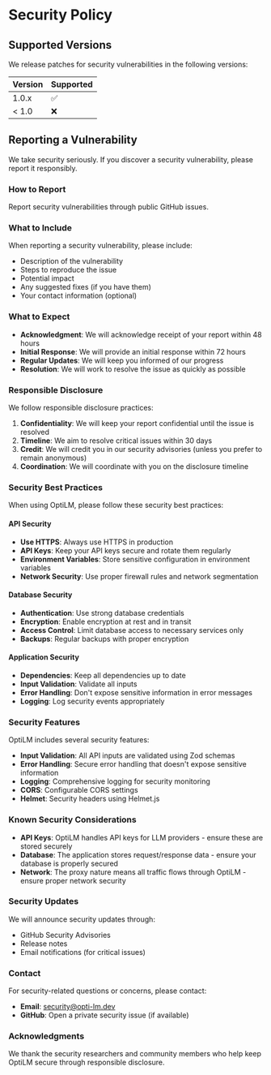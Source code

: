 # Security Policy

## Supported Versions

We release patches for security vulnerabilities in the following versions:

| Version | Supported          |
| ------- | ------------------ |
| 1.0.x   | :white_check_mark: |
| < 1.0   | :x:                |

## Reporting a Vulnerability

We take security seriously. If you discover a security vulnerability, please report it responsibly.

### How to Report

Report security vulnerabilities through public GitHub issues.

### What to Include

When reporting a security vulnerability, please include:

- Description of the vulnerability
- Steps to reproduce the issue
- Potential impact
- Any suggested fixes (if you have them)
- Your contact information (optional)

### What to Expect

- **Acknowledgment**: We will acknowledge receipt of your report within 48 hours
- **Initial Response**: We will provide an initial response within 72 hours
- **Regular Updates**: We will keep you informed of our progress
- **Resolution**: We will work to resolve the issue as quickly as possible

### Responsible Disclosure

We follow responsible disclosure practices:

1. **Confidentiality**: We will keep your report confidential until the issue is resolved
2. **Timeline**: We aim to resolve critical issues within 30 days
3. **Credit**: We will credit you in our security advisories (unless you prefer to remain anonymous)
4. **Coordination**: We will coordinate with you on the disclosure timeline

### Security Best Practices

When using OptiLM, please follow these security best practices:

#### API Security

- **Use HTTPS**: Always use HTTPS in production
- **API Keys**: Keep your API keys secure and rotate them regularly
- **Environment Variables**: Store sensitive configuration in environment variables
- **Network Security**: Use proper firewall rules and network segmentation

#### Database Security

- **Authentication**: Use strong database credentials
- **Encryption**: Enable encryption at rest and in transit
- **Access Control**: Limit database access to necessary services only
- **Backups**: Regular backups with proper encryption

#### Application Security

- **Dependencies**: Keep all dependencies up to date
- **Input Validation**: Validate all inputs
- **Error Handling**: Don't expose sensitive information in error messages
- **Logging**: Log security events appropriately

### Security Features

OptiLM includes several security features:

- **Input Validation**: All API inputs are validated using Zod schemas
- **Error Handling**: Secure error handling that doesn't expose sensitive information
- **Logging**: Comprehensive logging for security monitoring
- **CORS**: Configurable CORS settings
- **Helmet**: Security headers using Helmet.js

### Known Security Considerations

- **API Keys**: OptiLM handles API keys for LLM providers - ensure these are stored securely
- **Database**: The application stores request/response data - ensure your database is properly secured
- **Network**: The proxy nature means all traffic flows through OptiLM - ensure proper network security

### Security Updates

We will announce security updates through:

- GitHub Security Advisories
- Release notes
- Email notifications (for critical issues)

### Contact

For security-related questions or concerns, please contact:

- **Email**: security@opti-lm.dev
- **GitHub**: Open a private security issue (if available)

### Acknowledgments

We thank the security researchers and community members who help keep OptiLM secure through responsible disclosure.
